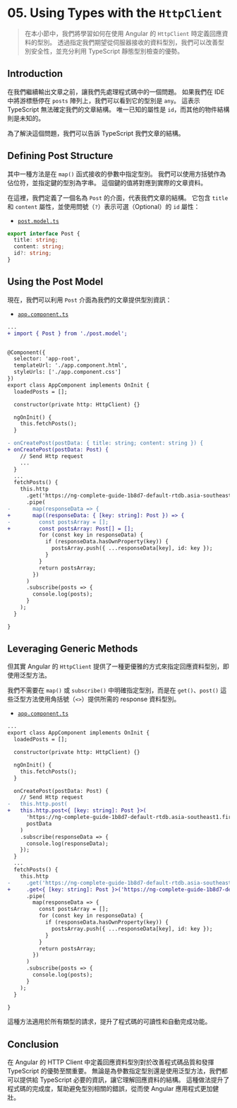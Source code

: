 # 05. Using Types with the `HttpClient`

> 在本小節中，我們將學習如何在使用 Angular 的 `HttpClient` 時定義回應資料的型別。 透過指定我們期望從伺服器接收的資料型別，我們可以改善型別安全性，並充分利用 TypeScript 靜態型別檢查的優勢。

## Introduction

在我們繼續輸出文章之前，讓我們先處理程式碼中的一個問題。 如果我們在 IDE 中將游標懸停在 `posts` 陣列上，我們可以看到它的型別是 `any`。 這表示 TypeScript 無法確定我們的文章結構。 唯一已知的屬性是 `id`，而其他的物件結構則是未知的。

為了解決這個問題，我們可以告訴 TypeScript 我們文章的結構。

## Defining Post Structure

其中一種方法是在 `map()` 函式接收的參數中指定型別。 我們可以使用方括號作為佔位符，並指定鍵的型別為字串。 這個鍵的值將對應到實際的文章資料。

在這裡，我們定義了一個名為 `Post` 的介面，代表我們文章的結構。 它包含 `title` 和 `content` 屬性，並使用問號（`?`）表示可選（Optional）的 `id` 屬性：

- [`post.model.ts`](../../http-app/src/app/post.model.ts)

```typescript
export interface Post {
  title: string;
  content: string;
  id?: string;
}
```

## Using the Post Model

現在，我們可以利用 `Post` 介面為我們的文章提供型別資訊：

- [`app.component.ts`](../../http-app/src/app/app.component.ts)

```diff
...
+ import { Post } from './post.model';


@Component({
  selector: 'app-root',
  templateUrl: './app.component.html',
  styleUrls: ['./app.component.css']
})
export class AppComponent implements OnInit {
  loadedPosts = [];

  constructor(private http: HttpClient) {}

  ngOnInit() {
    this.fetchPosts();
  }

- onCreatePost(postData: { title: string; content: string }) {
+ onCreatePost(postData: Post) {
    // Send Http request
    ...
  }
  ...
  fetchPosts() {
    this.http
      .get('https://ng-complete-guide-1b8d7-default-rtdb.asia-southeast1.firebasedatabase.app/posts.json')
      .pipe(
-       map(responseData => {
+       map((responseData: { [key: string]: Post }) => {
-         const postsArray = [];
+         const postsArray: Post[] = [];
          for (const key in responseData) {
            if (responseData.hasOwnProperty(key)) {
              postsArray.push({ ...responseData[key], id: key });
            }
          }
          return postsArray;
        })
      )
      .subscribe(posts => {
        console.log(posts);
      }
    );
  }

}
```

## Leveraging Generic Methods

但其實 Angular 的 `HttpClient` 提供了一種更優雅的方式來指定回應資料型別，即使用泛型方法。

我們不需要在 `map()` 或 `subscribe()` 中明確指定型別，而是在 `get()`、`post()` 這些泛型方法使用角括號（`<>`）提供所需的 response 資料型別。

- [`app.component.ts`](../../http-app/src/app/app.component.ts)

```diff
...
export class AppComponent implements OnInit {
  loadedPosts = [];

  constructor(private http: HttpClient) {}

  ngOnInit() {
    this.fetchPosts();
  }

  onCreatePost(postData: Post) {
    // Send Http request
-   this.http.post(
+   this.http.post<{ [key: string]: Post }>(
      'https://ng-complete-guide-1b8d7-default-rtdb.asia-southeast1.firebasedatabase.app/posts.json',
      postData
    )
    .subscribe(responseData => {
      console.log(responseData);
    });
  }
  ...
  fetchPosts() {
    this.http
-     .get('https://ng-complete-guide-1b8d7-default-rtdb.asia-southeast1.firebasedatabase.app/posts.json')
+     .get<{ [key: string]: Post }>('https://ng-complete-guide-1b8d7-default-rtdb.asia-southeast1.firebasedatabase.app/posts.json')
      .pipe(
        map(responseData => {
          const postsArray = [];
          for (const key in responseData) {
            if (responseData.hasOwnProperty(key)) {
              postsArray.push({ ...responseData[key], id: key });
            }
          }
          return postsArray;
        })
      )
      .subscribe(posts => {
        console.log(posts);
      }
    );
  }

}
```

這種方法適用於所有類型的請求，提升了程式碼的可讀性和自動完成功能。

## Conclusion

在 Angular 的 HTTP Client 中定義回應資料型別對於改善程式碼品質和發揮 TypeScript 的優勢至關重要。 無論是為參數指定型別還是使用泛型方法，我們都可以提供給 TypeScript 必要的資訊，讓它理解回應資料的結構。 這種做法提升了程式碼的完成度，幫助避免型別相關的錯誤，從而使 Angular 應用程式更加健壯。